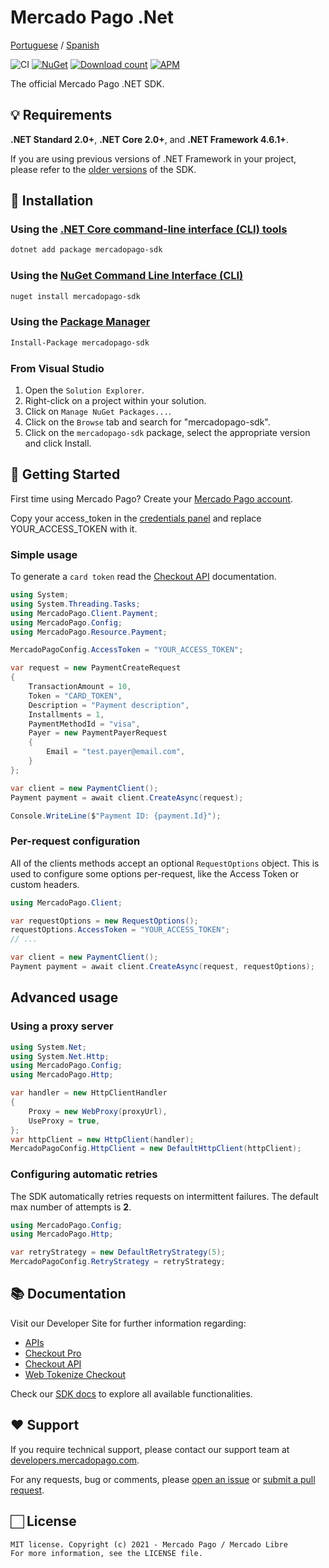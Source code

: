 # Mercado Pago .Net

[Portuguese](https://github.com/mercadopago/sdk-dotnet/blob/master/README.pt.md) / [Spanish](https://github.com/mercadopago/sdk-dotnet/blob/master/README.es.md)

![CI](https://github.com/mercadopago/sdk-dotnet/workflows/CI/badge.svg)
[![NuGet](http://img.shields.io/nuget/v/mercadopago-sdk.svg)](https://www.nuget.org/packages/mercadopago-sdk)
[![Download count](https://img.shields.io/nuget/dt/mercadopago-sdk.svg)](https://www.nuget.org/packages/mercadopago-sdk/)
[![APM](https://img.shields.io/apm/l/vim-mode)](https://github.com/mercadopago/sdk-dotnet)

The official Mercado Pago .NET SDK.

## 💡 Requirements

**.NET Standard 2.0+**, **.NET Core 2.0+**, and **.NET Framework 4.6.1+**.

If you are using previous versions of .NET Framework in your project, please refer to the [older versions](https://github.com/mercadopago/sdk-dotnet/tree/master-dotnet-framework) of the SDK.

## 📲 Installation 

### Using the [.NET Core command-line interface (CLI) tools](https://docs.microsoft.com/en-us/dotnet/core/tools/)

```bash
dotnet add package mercadopago-sdk
```

### Using the [NuGet Command Line Interface (CLI)](https://docs.microsoft.com/en-us/nuget/tools/nuget-exe-cli-reference)

```bash
nuget install mercadopago-sdk
```

### Using the [Package Manager](https://docs.microsoft.com/en-us/nuget/tools/package-manager-console)

```bash
Install-Package mercadopago-sdk
```

### From Visual Studio

1. Open the `Solution Explorer`.
2. Right-click on a project within your solution.
3. Click on `Manage NuGet Packages...`.
4. Click on the `Browse` tab and search for "mercadopago-sdk".
5. Click on the `mercadopago-sdk` package, select the appropriate version and click Install.

## 🌟 Getting Started

First time using Mercado Pago? Create your [Mercado Pago account](https://www.mercadopago.com).

Copy your access_token in the [credentials panel](https://www.mercadopago.com/developers/panel/credentials) and replace YOUR_ACCESS_TOKEN with it.

### Simple usage

To generate a `card token` read the [Checkout API](https://www.mercadopago.com/developers/en/guides/online-payments/checkout-api/introduction) documentation.
    
```csharp
using System;
using System.Threading.Tasks;
using MercadoPago.Client.Payment;
using MercadoPago.Config;
using MercadoPago.Resource.Payment;

MercadoPagoConfig.AccessToken = "YOUR_ACCESS_TOKEN";

var request = new PaymentCreateRequest
{
    TransactionAmount = 10,
    Token = "CARD_TOKEN",
    Description = "Payment description",
    Installments = 1,
    PaymentMethodId = "visa",
    Payer = new PaymentPayerRequest
    {
        Email = "test.payer@email.com",
    }
};

var client = new PaymentClient();
Payment payment = await client.CreateAsync(request);

Console.WriteLine($"Payment ID: {payment.Id}");
```

### Per-request configuration

All of the clients methods accept an optional `RequestOptions` object. This is used to configure some options per-request, like the Access Token or custom headers.

```csharp
using MercadoPago.Client;

var requestOptions = new RequestOptions();
requestOptions.AccessToken = "YOUR_ACCESS_TOKEN";
// ...

var client = new PaymentClient();
Payment payment = await client.CreateAsync(request, requestOptions);

```

## Advanced usage

### Using a proxy server

```csharp
using System.Net;
using System.Net.Http;
using MercadoPago.Config;
using MercadoPago.Http;

var handler = new HttpClientHandler
{
    Proxy = new WebProxy(proxyUrl),
    UseProxy = true,
};
var httpClient = new HttpClient(handler);
MercadoPagoConfig.HttpClient = new DefaultHttpClient(httpClient);

```

### Configuring automatic retries

The SDK automatically retries requests on intermittent failures. The default max number of attempts is **2**.

```csharp
using MercadoPago.Config;
using MercadoPago.Http;

var retryStrategy = new DefaultRetryStrategy(5);
MercadoPagoConfig.RetryStrategy = retryStrategy;

```

## 📚 Documentation 

Visit our Developer Site for further information regarding:
 - [APIs](https://www.mercadopago.com/developers/en/reference)
 - [Checkout Pro](https://www.mercadopago.com/developers/en/guides/online-payments/checkout-pro/introduction)
 - [Checkout API](https://www.mercadopago.com/developers/en/guides/online-payments/checkout-api/introduction)
 - [Web Tokenize Checkout](https://www.mercadopago.com/developers/en/guides/online-payments/web-tokenize-checkout/introduction)

Check our [SDK docs](https://mercadopago.github.io/sdk-dotnet/) to explore all available functionalities.

## ❤️ Support 

If you require technical support, please contact our support team at [developers.mercadopago.com](https://developers.mercadopago.com).

For any requests, bug or comments, please [open an issue](https://github.com/mercadopago/sdk-dotnet/issues/new) or [submit a pull request](https://github.com/mercadopago/sdk-dotnet/pulls).

## 🏻 License 

```
MIT license. Copyright (c) 2021 - Mercado Pago / Mercado Libre 
For more information, see the LICENSE file.
```
